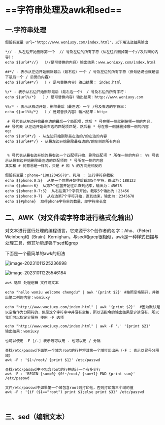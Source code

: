 # ==字符串处理及awk和sed==

## 一.字符串处理

```shell
假设有变量 url="http://www.woniuxy.com/index.html"，以下用法及结果输出

*// - 从左边开始删除第一个  // 号及左边的所有字符（从左往右删掉第一个//及后面的内容）：
echo ${url#*//}  （//是可替换的内容）输出结果：www.woniuxy.com/index.html 

##*/ - 表示从左边开始删除最后（最右边）一个 / 号及左边的所有字符（换句话说也就是留下最后一个 / 后面的内容）：
echo ${url##*/}  （ / 是可替换内容）输出结果： index.html

%/* - 表示从右边开始删除最后（最右边一个） / 号及右边的所有字符：
echo ${url%/*}  （ / 是可替换内容）输出结果：http://www.woniuxy.com

%%/* - 表示从右边开始，删除最后（最左边）一个 /号及右边的字符串：
echo ${url%%/*}  （ / 是可替换内容）输出结果：http:

 # 号代表从左边开始最左边的最后一个匹配项，然后 * 号在哪一侧就删掉哪一侧的内容， ## 号代表 从左边开始最右边的匹配项匹配，然后看 * 号在哪一侧就删掉哪一侧的内容
eg:
echo ${url#*/} - 从左边开始删除最左边的/的左边的内容
echo ${url##*/} - 从最左边开始删除最右边的/的左侧的所有内容


 % 号代表从最右边开始的最右边一个匹配项开始，删除匹配项 * 所在一侧的内容； %% 号表示从最右边开始删除最左边的匹配项的 * 号所在一侧的内容
其实和 # 的意思是一样的，只是 # 和 % 的方向是相反的

假设有变量：phone="18812345678"，利用 ： 进行字符穿截取
echo ${phone:0:5}  从第一个位置开始往后截取5个字符，输出为：188123
echo ${phone:6}  从第7个位置开始往后直到结束，输出为：45678 
echo ${phone:0-7:5}  从右边第7个字符开始，截取5个输出为：23456
echo ${phone:0-7}  从右边第7个字符开始，直到结束，输出为：2345678
echo ${#phone}  取得phone字符串的数量，即字符串长度

```



## 二、AWK（对文件或字符串进行格式化输出）

对文本进行逐行处理的编程语言，它来源于3个创作者的名字：Aho、（Peter）Weinberg和（Brain）Kernighan，与sed和grep很相似，awk是一种样式扫描与处理工具，但其功能却强于sed和grep

下面是一个最简单的awk的用法

![image-20231011225236998](https://gitee.com/ymq_typroa/typroa/raw/main/image-20231011225236998.png)

![image-20231011225546184](https://gitee.com/ymq_typroa/typroa/raw/main/image-20231011225546184.png)

```shell
awk 选项 处理逻辑 文件或文本

echo "hello woniu welcome chengdu" | awk '{print $2}' #按照空格隔开，并输出第二列的内容：woniuxy

echo "http://www.wociuxy.com/index.html" | awk '{print $2}'  #因为默认是以空格作为分隔符的，但是这个字符串中并没有空格，所以该指令的输出结果是少读没有，所以我们可以指定分隔符 使用 -F 选项

echo "http://www.wociuxy.com/index.html" | awk -F '.' '{print $2}'
输出结果：woniuxy

也可以使用 -F [/.] 表示既可以用 . 也可以用 / 分隔

查找/etc/passwd下面第一个域为root的行并将其第一个域打印出来（-F : 表示以冒号分隔域）
awk -F : '$1~/root/ {print $1}' /etc/passwd

查找/etc/passwd中不包含root的行并统计一个有多少行
awk -F : 'BEGIN {sum=0} $0!~/root/ {sum+1} END {print sum}' /etc/passwd

文件/etc/passwd中如果第一个域包含root则打印他，否则打印第三个域的值
awk -F : '{if ($1=="root") print $1;else print $3}' /etc/passwd

 
```





## 三、sed（编辑文本）
